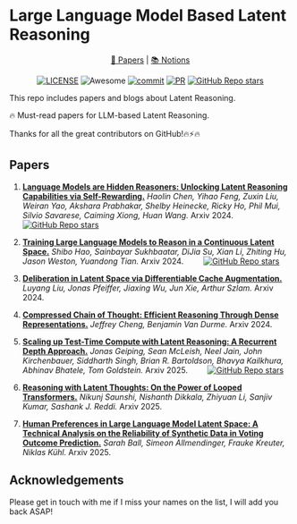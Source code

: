 # Large Language Model Based Latent Reasoning
<!--
[![Awesome](https://camo.githubusercontent.com/64f8905651212a80869afbecbf0a9c52a5d1e70beab750dea40a994fa9a9f3c6/68747470733a2f2f617765736f6d652e72652f62616467652e737667)](https://github.com/Xnhyacinth/Awesome-LLM-Long_Context_Modeling) [![License: MIT](https://camo.githubusercontent.com/fd551ba4b042d89480347a0e74e31af63b356b2cac1116c7b80038f41b04a581/68747470733a2f2f696d672e736869656c64732e696f2f62616467652f4c6963656e73652d4d49542d677265656e2e737667)](https://opensource.org/licenses/MIT) -->
<div align="center">
 <p align="center">
 
   <a href="#1-Survey-Papers">📝 Papers</a> | <a href="https://www.notion.so/Huanxuan-Liao-s-Blog-6518cf95f0d54858829b042588ff88bb">📚 Notions</a>
 
 </p>
</div>
<div align="center">

<!-- ![Build](https://img.shields.io/appveyor/build/gruntjs/grunt) -->
[![LICENSE](https://img.shields.io/github/license/Xnhyacinth/Awesome-Latent-Reasoning)](https://github.com/Xnhyacinth/Awesome-Latent-Reasoning/blob/main/LICENSE)
![Awesome](https://cdn.rawgit.com/sindresorhus/awesome/d7305f38d29fed78fa85652e3a63e154dd8e8829/media/badge.svg)
[![commit](https://img.shields.io/github/last-commit/Xnhyacinth/Long_Text_Modeling_Papers?color=blue)](https://github.com/Xnhyacinth/Long_Text_Modeling_Papers/commits/main)
[![PR](https://img.shields.io/badge/PRs-Welcome-red)](https://github.com/Xnhyacinth/Long_Text_Modeling_Papers/pulls)
[![GitHub Repo stars](https://img.shields.io/github/stars/Xnhyacinth/Awesome-Latent-Reasoning)](https://github.com/Xnhyacinth/Awesome-Latent-Reasoning)
<!-- ![license](https://img.shields.io/bower/l/bootstrap?style=plastic) -->

</div>

This repo includes papers and blogs about Latent Reasoning.

🔥 Must-read papers for LLM-based Latent Reasoning.

Thanks for all the great contributors on GitHub!🔥⚡🔥

## Papers

1. [**Language Models are Hidden Reasoners: Unlocking Latent Reasoning Capabilities via Self-Rewarding.**](https://arxiv.org/abs/2411.04282) *Haolin Chen, Yihao Feng, Zuxin Liu, Weiran Yao, Akshara Prabhakar, Shelby Heinecke, Ricky Ho, Phil Mui, Silvio Savarese, Caiming Xiong, Huan Wang.* Arxiv 2024. &nbsp;&nbsp;&nbsp;&nbsp;&nbsp;&nbsp;&nbsp; [![GitHub Repo stars](https://img.shields.io/github/stars/SalesforceAIResearch/LaTRO)](https://github.com/SalesforceAIResearch/LaTRO)

1. [**Training Large Language Models to Reason in a Continuous Latent Space.**](https://arxiv.org/abs/2412.06769) *Shibo Hao, Sainbayar Sukhbaatar, DiJia Su, Xian Li, Zhiting Hu, Jason Weston, Yuandong Tian.* Arxiv 2024. &nbsp;&nbsp;&nbsp;&nbsp;&nbsp;&nbsp;&nbsp; [![GitHub Repo stars](https://img.shields.io/github/stars/facebookresearch/coconut)](https://github.com/facebookresearch/coconut)

1. [**Deliberation in Latent Space via Differentiable Cache Augmentation.**](https://arxiv.org/abs/2412.17747) *Luyang Liu, Jonas Pfeiffer, Jiaxing Wu, Jun Xie, Arthur Szlam.* Arxiv 2024.

1. [**Compressed Chain of Thought: Efficient Reasoning Through Dense Representations.**](https://arxiv.org/abs/2412.13171) *Jeffrey Cheng, Benjamin Van Durme.* Arxiv 2024.

1. [**Scaling up Test-Time Compute with Latent Reasoning: A Recurrent Depth Approach.**](https://arxiv.org/abs/2502.05171) *Jonas Geiping, Sean McLeish, Neel Jain, John Kirchenbauer, Siddharth Singh, Brian R. Bartoldson, Bhavya Kailkhura, Abhinav Bhatele, Tom Goldstein.* Arxiv 2025. &nbsp;&nbsp;&nbsp;&nbsp;&nbsp;&nbsp;&nbsp; [![GitHub Repo stars](https://img.shields.io/github/stars/seal-rg/recurrent-pretraining)](https://github.com/seal-rg/recurrent-pretraining)

1. [**Reasoning with Latent Thoughts: On the Power of Looped Transformers.**](https://arxiv.org/abs/2502.17416) *Nikunj Saunshi, Nishanth Dikkala, Zhiyuan Li, Sanjiv Kumar, Sashank J. Reddi.* Arxiv 2025.

1. [**Human Preferences in Large Language Model Latent Space: A Technical Analysis on the Reliability of Synthetic Data in Voting Outcome Prediction.**](https://arxiv.org/abs/2502.16280) *Sarah Ball, Simeon Allmendinger, Frauke Kreuter, Niklas Kühl.* Arxiv 2025.

## Acknowledgements
Please get in touch with me if I miss your names on the list, I will add you back ASAP!
